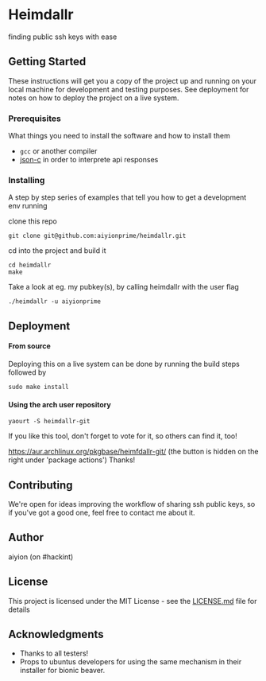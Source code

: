# Heimdallr

finding public ssh keys with ease

## Getting Started

These instructions will get you a copy of the project up and running on your local machine for development and testing purposes. See deployment for notes on how to deploy the project on a live system.

### Prerequisites

What things you need to install the software and how to install them


* `gcc` or another compiler
* [json-c](https://github.com/json-c/json-c) in order to interprete api responses


### Installing

A step by step series of examples that tell you how to get a development env running

clone this repo

```
git clone git@github.com:aiyionprime/heimdallr.git
```

cd into the project and build it

```
cd heimdallr
make
```

Take a look at eg. my pubkey(s), by calling heimdallr with the user flag

```
./heimdallr -u aiyionprime
```

## Deployment

#### From source

Deploying this on a live system can be done by running the build steps followed by

```
sudo make install
```

#### Using the arch user repository

```
yaourt -S heimdallr-git
```

If you like this tool, don't forget to vote for it, so others can find it, too!

https://aur.archlinux.org/pkgbase/heimfdallr-git/ (the button is hidden on the right under 'package actions')
Thanks!


## Contributing

We're open for ideas improving the workflow of sharing ssh public keys,
so if you've got a good one, feel free to contact me about it.

## Author

aiyion (on #hackint)

## License

This project is licensed under the MIT License - see the [LICENSE.md](LICENSE.md) file for details

## Acknowledgments

* Thanks to all testers!
* Props to ubuntus developers for using the same mechanism in their installer for bionic beaver.
